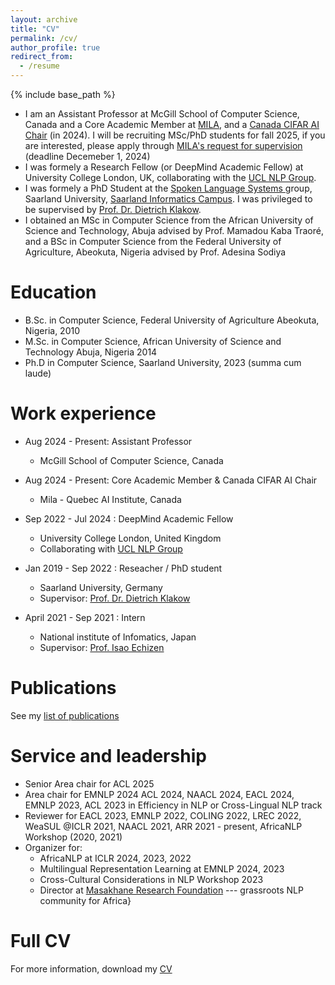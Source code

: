```yaml
---
layout: archive
title: "CV"
permalink: /cv/
author_profile: true
redirect_from:
  - /resume
---
```


{% include base_path %}


* I am an Assistant Professor at McGill School of Computer Science, Canada and a Core Academic Member at <a target="_blank"  href="https://mila.quebec/en/">MILA</a>, and a [Canada CIFAR AI Chair](https://cifar.ca/bios/david-ifeoluwa-adelani/) (in 2024). I will be recruiting MSc/PhD students for fall 2025, if you are interested, please apply through <a target="_blank"  href="https://mila.quebec/en/supervision-requests/">MILA's request for supervision </a> (deadline Decemeber 1, 2024)
* I was formely a Research Fellow (or DeepMind Academic Fellow) at University College London, UK, collaborating with the <a target="_blank"  href="https://nlp.cs.ucl.ac.uk/">UCL NLP Group</a>.
* I was formely a PhD Student at the <a target="_blank" href="https://www.lsv.uni-saarland.de/index.php?id=27"> Spoken Language Systems </a>  group, Saarland University, <a target="_blank" href="https://saarland-informatics-campus.de/en/"> Saarland Informatics Campus</a>. I was privileged to be supervised by <a target="_blank"  href="https://www.lsv.uni-saarland.de/people/dietrich-klakow/"> Prof. Dr. Dietrich Klakow</a>.
* I obtained an MSc in Computer Science from the African University of Science and Technology, Abuja advised by Prof. Mamadou Kaba Traoré, and a BSc in Computer Science from the Federal University of Agriculture, Abeokuta, Nigeria advised by Prof. Adesina Sodiya


Education
======
* B.Sc. in Computer Science, Federal University of Agriculture Abeokuta, Nigeria,  2010
* M.Sc. in Computer Science, African University of Science and Technology Abuja, Nigeria 2014
* Ph.D in Computer Science, Saarland University, 2023 (summa cum laude)

Work experience
======
* Aug 2024 - Present: Assistant Professor
  * McGill School of Computer Science, Canada

* Aug 2024 - Present: Core Academic Member & Canada CIFAR AI Chair
  * Mila - Quebec AI Institute, Canada
    
* Sep 2022 - Jul 2024 : DeepMind Academic Fellow
  * University College London, United Kingdom
  * Collaborating with [UCL NLP Group](https://nlp.cs.ucl.ac.uk/)

* Jan 2019 - Sep 2022 : Reseacher / PhD student
  * Saarland University, Germany
  * Supervisor: [Prof. Dr. Dietrich Klakow](https://www.lsv.uni-saarland.de/people/dietrich-klakow/)

* April 2021 - Sep 2021 : Intern
  * National institute of Infomatics, Japan
  * Supervisor: [Prof. Isao Echizen](https://research.nii.ac.jp/~iechizen/official/members_echizen-e.html)
  
Publications
======
See my [list of publications](https://dadelani.github.io/publications/)
  
Service and leadership
======
* Senior Area chair for ACL 2025
* Area chair for EMNLP 2024 ACL 2024, NAACL 2024, EACL 2024, EMNLP 2023, ACL 2023 in Efficiency in NLP or Cross-Lingual NLP track
* Reviewer for EACL 2023, EMNLP 2022, COLING 2022, LREC 2022, WeaSUL @ICLR 2021, NAACL 2021, ARR 2021 - present, AfricaNLP Workshop (2020, 2021)
* Organizer for:
  * AfricaNLP at ICLR 2024, 2023, 2022
  * Multilingual Representation Learning at EMNLP 2024, 2023
  * Cross-Cultural Considerations in NLP Workshop 2023
  * Director at [Masakhane Research Foundation](https://www.masakhane.io/) --- grassroots NLP community for Africa}
 
Full CV
====== 
For more information, download my [CV](https://dadelani.github.io/files/DavidAdelaniCV.pdf)
